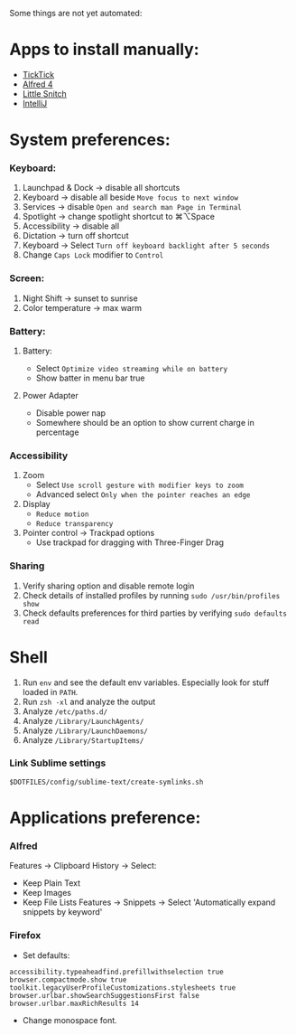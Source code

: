 
Some things are not yet automated:

# Apps to install manually:
- [TickTick](https://apps.apple.com/us/app/ticktick-to-do-list-remind/id966085870)
- [Alfred 4](https://www.alfredapp.com)
- [Little Snitch](https://www.obdev.at/)
- [IntelliJ](https://www.jetbrains.com)

# System preferences:

### Keyboard:
[comment]: <> (google for AppleSymbolicHotKeys)
1. Launchpad & Dock -> disable all shortcuts
2. Keyboard -> disable all beside `Move focus to next window`
3. Services -> disable `Open and search man Page in Terminal`
4. Spotlight -> change spotlight shortcut to ⌘⌥Space
5. Accessibility -> disable all
6. Dictation -> turn off shortcut
7. Keyboard -> Select `Turn off keyboard backlight after 5 seconds`
8. Change `Caps Lock` modifier to `Control`

### Screen:
1. Night Shift -> sunset to sunrise
2. Color temperature -> max warm

### Battery:
1. Battery:
   - Select `Optimize video streaming while on battery`
   - Show batter in menu bar true

2. Power Adapter
   - Disable power nap
   - Somewhere should be an option to show current charge in percentage

### Accessibility
1. Zoom  
   - Select `Use scroll gesture with modifier keys to zoom` 
   - Advanced select `Only when the pointer reaches an edge`
2. Display
   - `Reduce motion`
   - `Reduce transparency`
3. Pointer control -> Trackpad options
   - Use trackpad for dragging with Three-Finger Drag

### Sharing
1. Verify sharing option and disable remote login
2. Check details of installed profiles by running `sudo /usr/bin/profiles show`
3. Check defaults preferences for third parties by verifying `sudo defaults read`

# Shell
1. Run `env` and see the default env variables. Especially look for stuff loaded in `PATH`.
2. Run `zsh -xl` and analyze the output
3. Analyze `/etc/paths.d/`
4. Analyze `/Library/LaunchAgents/`
5. Analyze `/Library/LaunchDaemons/`
6. Analyze `/Library/StartupItems/`

### Link Sublime settings
`$DOTFILES/config/sublime-text/create-symlinks.sh`

# Applications preference:

### Alfred
Features -> Clipboard History -> Select:
   - Keep Plain Text
   - Keep Images
   - Keep File Lists
Features -> Snippets -> Select 'Automatically expand snippets by keyword'

### Firefox
- Set defaults:
```
accessibility.typeaheadfind.prefillwithselection true
browser.compactmode.show true
toolkit.legacyUserProfileCustomizations.stylesheets true
browser.urlbar.showSearchSuggestionsFirst false
browser.urlbar.maxRichResults 14
```
- Change monospace font.